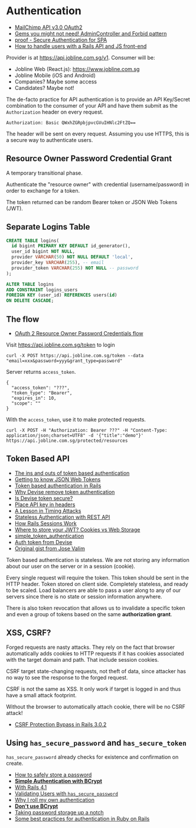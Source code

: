 # Authentication

* [MailChimp API v3.0 OAuth2](http://kb.mailchimp.com/api/article/about-oauth2)
* [Gems you might not need! AdminController and Forbid pattern](https://vimeo.com/39498553)
* [proof - Secure Authentication for SPA](https://github.com/undercase/proof)
* [How to handle users with a Rails API and JS front-end](https://www.reddit.com/r/rails/comments/3dzvha/how_to_handle_users_with_a_rails_api_and_js/)

Provider is at https://api.jobline.com.sg/v1. Consumer will be:

* Jobline Web (React.js): https://www.jobline.com.sg
* Jobline Mobile (iOS and Android)
* Companies? Maybe some access
* Candidates? Maybe not!

The de-facto practice for API authentication is to provide an API Key/Secret combination to the consumer of your API and have them submit as the `Authorization` header on every request.

```
Authorization: Basic QWxhZGRpbjpvcGVuIHNlc2FtZQ==
```

The header will be sent on every request. Assuming you use HTTPS, this is a secure way to authenticate users.

## Resource Owner Password Credential Grant

A temporary transitional phase.

Authenticate the "resource owner" with credential (username/password) in order to exchange for a token.

The token returned can be random Bearer token or JSON Web Tokens (JWT).

## Separate Logins Table

```sql
CREATE TABLE logins(
  id bigint PRIMARY KEY DEFAULT id_generator(),
  user_id bigint NOT NULL,
  provider VARCHAR(50) NOT NULL DEFAULT 'local',
  provider_key VARCHAR(255), -- email
  provider_token VARCHAR(255) NOT NULL -- password
);

ALTER TABLE logins
ADD CONSTRAINT logins_users
FOREIGN KEY (user_id) REFERENCES users(id)
ON DELETE CASCADE;
```

## The flow

* [OAuth 2 Resource Owner Password Credentials flow](http://stackoverflow.com/questions/19912551/oauth2-resource-owner-password-credentials-flow)

Visit https://api.jobline.com.sg/token to login

```
curl -X POST https://api.jobline.com.sg/token --data "email=xxx&password=yyy&grant_type=password"
```

Server returns `access_token`.

```
{
  "access_token": "???",
  "token_type": "Bearer",
  "expires_in": 10,
  "scope": ""
}
```

With the `access_token`, use it to make protected requests.

```
curl -X POST -H "Authorization: Bearer ???" -H "Content-Type: application/json;charset=UTF8" -d '{"title":"demo"}' https://api.jobline.com.sg/protected/resources
```

## Token Based API

* [The ins and outs of token based authentication](https://scotch.io/tutorials/the-ins-and-outs-of-token-based-authentication)
* [Getting to know JSON Web Tokens](https://scotch.io/tutorials/the-anatomy-of-a-json-web-token)
* [Token based authentication in Rails](https://www.codeschool.com/blog/2014/02/03/token-based-authentication-rails/)
* [Why Devise remove token authentication](http://blog.plataformatec.com.br/2013/08/devise-3-1-now-with-more-secure-defaults/)
* [Is Devise token secure?](http://stackoverflow.com/questions/18605294/is-devises-token-authenticatable-secure)
* [Place API key in headers](http://stackoverflow.com/questions/5517281/place-api-key-in-headers-or-url)
* [A Lesson in Timing Attacks](http://codahale.com/a-lesson-in-timing-attacks/)
* [Stateless Authentication with REST API](http://www.kaleidos.net/blog/295/stateless-authentication-with-api-rest/)
* [How Rails Sessions Work](http://www.justinweiss.com/articles/how-rails-sessions-work/)
* [Where to store your JWT? Cookies vs Web Storage](https://stormpath.com/blog/where-to-store-your-jwts-cookies-vs-html5-web-storage/)
* [simple_token_authentication](https://github.com/gonzalo-bulnes/simple_token_authentication)
* [Auth token from Devise](https://gist.github.com/gonzalo-bulnes/7659739)
* [Original gist from Jose Valim](https://gist.github.com/josevalim/fb706b1e933ef01e4fb6)

Token based authentication is stateless. We are not storing any information about our user on the server or in a session (cookie).

Every single request will require the token. This token should be sent in the HTTP header. Token stored on client side. Completely stateless, and ready to be scaled. Load balancers are able to pass a user along to any of our servers since there is no state or session information anywhere.

There is also token revocation that allows us to invalidate a specific token and even a group of tokens based on the same **authorization grant**.

## XSS, CSRF?

Forged requests are nasty attacks. They rely on the fact that browser automatically adds cookies to HTTP requests if it has cookies associated with the target domain and path. That include session cookies.

CSRF target state-changing requests, not theft of data, since attacker has no way to see the response to the forged request.

CSRF is not the same as XSS. It only work if target is logged in and thus have a small attack footprint.

Without the browser to automatically attach cookie, there will be no CSRF attack!

* [CSRF Protection Bypass in Rails 3.0.2](http://weblog.rubyonrails.org/2011/2/8/csrf-protection-bypass-in-ruby-on-rails/)
	
## Using `has_secure_password` and `has_secure_token`

`has_secure_password` already checks for existence and confirmation on create.

* [How to safely store a password](http://codahale.com/how-to-safely-store-a-password/)
* [**Simple Authentication with BCrypt**](https://gist.github.com/thebucknerlife/10090014)
* [With Rails 4.1](http://robert-reiz.com/2014/04/12/has_secure_password-with-rails-4-1/)* [Validating Users with `has_secure_password`](https://quickleft.com/blog/rails-tip-validating-users-with-has_secure_password/)
* [Why I roll my own authentication](http://www.rvdh.de/2012/01/12/why-i-roll-my-own-authentication/)
* [**Don't use BCrypt**](http://www.unlimitednovelty.com/2012/03/dont-use-bcrypt.html)
* [Taking password storage up a notch](https://blog.8thlight.com/adam-gooch/2012/11/04/taking-password-storage-up-a-notch.html)
* [Some best practices for authentication in Ruby on Rails](http://www.fngtps.com/2015/some-best-practices-for-authentication-in-ruby-on-rails/)